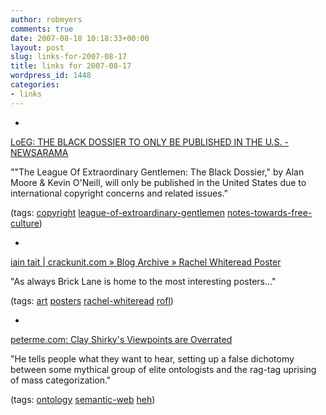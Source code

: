 ```yaml
---
author: robmyers
comments: true
date: 2007-08-18 10:18:33+00:00
layout: post
slug: links-for-2007-08-17
title: links for 2007-08-17
wordpress_id: 1448
categories:
- links
---
```


  

  *   


[LoEG: THE BLACK DOSSIER TO ONLY BE PUBLISHED IN THE U.S. - NEWSARAMA](http://forum.newsarama.com/showthread.php?t=124381)

  


""The League Of Extraordinary Gentlemen: The Black Dossier," by Alan Moore & Kevin O'Neill, will only be published in the United States due to international copyright concerns and related issues."

  


(tags: [copyright](http://del.icio.us/robmyers/copyright) [league-of-extroardinary-gentlemen](http://del.icio.us/robmyers/league-of-extroardinary-gentlemen) [notes-towards-free-culture](http://del.icio.us/robmyers/notes-towards-free-culture))

  

  

  *   


[iain tait | crackunit.com » Blog Archive » Rachel Whiteread Poster](http://www.crackunit.com/2007/08/16/rachel-whiteread-poster/)

  


"As always Brick Lane is home to the most interesting posters…"

  


(tags: [art](http://del.icio.us/robmyers/art) [posters](http://del.icio.us/robmyers/posters) [rachel-whiteread](http://del.icio.us/robmyers/rachel-whiteread) [rofl](http://del.icio.us/robmyers/rofl))

  

  

  *   


[peterme.com: Clay Shirky's Viewpoints are Overrated](http://www.peterme.com/archives/000558.html)

  


"He tells people what they want to hear, setting up a false dichotomy between some mythical group of elite ontologists and the rag-tag uprising of mass categorization."

  


(tags: [ontology](http://del.icio.us/robmyers/ontology) [semantic-web](http://del.icio.us/robmyers/semantic-web) [heh](http://del.icio.us/robmyers/heh))

  

  
  


